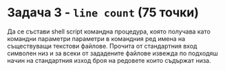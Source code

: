 # Задача 3 - `line count` (75 точки)

Да се състави shell script командна процедура, която получава като командни параметри
параметри в командния ред имена на съществуващи текстови файлове. Прочита от стандартния
вход символен низ и за всеки от зададените файлове извежда по подходяш начин на
стандартния изход броя на редовете които съдържат низа.
